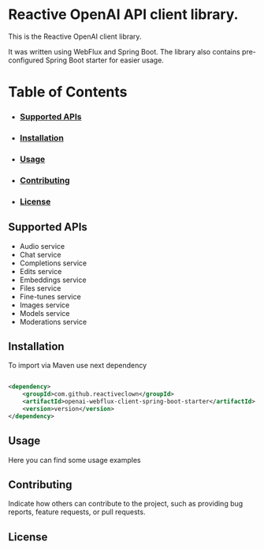 # Reactive OpenAI API client library.

This is the Reactive OpenAI client library. 

It was written using WebFlux and Spring Boot. The library also contains pre-configured Spring Boot starter for easier usage.

# Table of Contents

- ### [Supported APIs](#supported)
- ### [Installation](#installation)
- ### [Usage](#usage)
- ### [Contributing](#contributing)
- ### [License](#licence)

## <a name="supported"></a>Supported APIs

- Audio service
- Chat service
- Completions service
- Edits service
- Embeddings service
- Files service
- Fine-tunes service
- Images service
- Models service
- Moderations service

## <a name="installation"></a>Installation

To import via Maven use next dependency

```xml

<dependency>
    <groupId>com.github.reactiveclown</groupId>
    <artifactId>openai-webflux-client-spring-boot-starter</artifactId>
    <version>version</version>
</dependency>
```

## <a name="usage"></a>Usage

Here you can find some usage examples

## <a name="contributing"></a>Contributing

Indicate how others can contribute to the project, such as providing bug reports, feature requests, or pull requests.

## <a name="licence"></a>License
